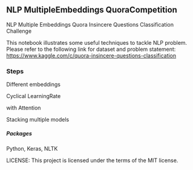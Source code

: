 ## NLP MultipleEmbeddings QuoraCompetition
NLP Multiple Embeddings Quora Insincere Questions Classification Challenge

This notebook illustrates some useful techniques to tackle NLP problem. 
Please refer to the following link for dataset and problem statement:
https://www.kaggle.com/c/quora-insincere-questions-classification

### Steps
Different embeddings

Cyclical LearningRate

with Attention

Stacking multiple models

##### Packages 
Python, Keras, NLTK


LICENSE: This project is licensed under the terms of the MIT license.
